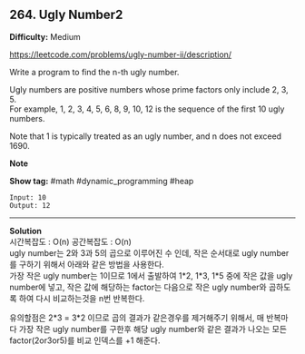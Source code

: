 ## 264. Ugly Number2

**Difficulty:** Medium

https://leetcode.com/problems/ugly-number-ii/description/

Write a program to find the n-th ugly number. <br/>

Ugly numbers are positive numbers whose prime factors only include 2, 3, 5. <br/>
For example, 1, 2, 3, 4, 5, 6, 8, 9, 10, 12 is the sequence of the first 10 ugly numbers. <br/>

Note that 1 is typically treated as an ugly number, and n does not exceed 1690. <br/>

**Note** <br/>

**Show tag:** \#math \#dynamic\_programming \#heap

```
Input: 10
Output: 12
```

-------------------------------------------

**Solution** <br/>
시간복잡도 : O(n) 공간복잡도 : O(n) <br/>
ugly number는 2와 3과 5의 곱으로 이루어진 수 인데, 작은 순서대로 ugly number를 구하기 위해서 아래와 같은 방법을 사용한다. <br/>
가장 작은 ugly number는 1이므로 1에서 출발하여 1\*2, 1\*3, 1\*5 중에 작은 값을 ugly number에 넣고, 작은 값에 해당하는 factor는 다음으로 작은 ugly number와 곱하도록 하여 다시 비교하는것을 n번 반복한다. <br/>

유의할점은 2\*3 = 3\*2 이므로 곱의 결과가 같은경우를 제거해주기 위해서, 매 반복마다 가장 작은 ugly number를 구한후 해당 ugly number와 같은 결과가 나오는 모든 factor(2or3or5)를 비교 인덱스를 +1 해준다.
